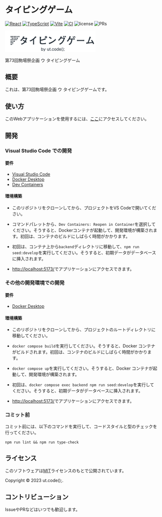 # タイピングゲーム

[![React](https://img.shields.io/badge/React-555.svg?logo=react)](https://github.com/facebook/react)
[![TypeScript](https://img.shields.io/badge/TypeScript-007ACC.svg?logo=typescript&logoColor=white)](https://github.com/microsoft/TypeScript)
[![Vite](https://img.shields.io/badge/Vite-1e1e20.svg?logo=vite)](https://github.com/vitejs/vite)
[![CI](https://github.com/ut-code/typing-game/actions/workflows/ci.yml/badge.svg)](https://github.com/ut-code/typing-game/actions/workflows/ci.yml)
![license](https://img.shields.io/badge/license-MIT-informational.svg)
![PRs](https://img.shields.io/badge/PRs-welcome-brightgreen.svg)

<img src="frontend/public/logo.png" width="300">

第73回駒場祭企画 ウ タイピングゲーム

## 概要

これは、第73回駒場祭企画 ウ タイピングゲームです。

## 使い方

このWebアプリケーションを使用するには、[ここ](https://typing.utcode.net/)にアクセスしてください。

## 開発

### Visual Studio Code での開発

#### 要件

- [Visual Studio Code](https://code.visualstudio.com/)
- [Docker Desktop](https://www.docker.com/products/docker-desktop/)
- [Dev Containers](https://marketplace.visualstudio.com/items?itemName=ms-vscode-remote.remote-containers)

#### 環境構築

- このリポジトリをクローンしてから、プロジェクトをVS Codeで開いてください。

- コマンドパレットから、`Dev Containers: Reopen in Container`を選択してください。そうすると、Dockerコンテナが起動して、開発環境が構築されます。初回は、コンテナのビルドにしばらく時間がかかります。

- 初回は、コンテナ上から`backend`ディレクトリに移動して、`npm run seed:develop`を実行してください。そうすると、初期データがデータベースに挿入されます。

- [http://localhost:5173/](http://localhost:5173/)でアプリケーションにアクセスできます。

### その他の開発環境での開発

#### 要件

- [Docker Desktop](https://www.docker.com/products/docker-desktop/)

#### 環境構築

- このリポジトリをクローンしてから、プロジェクトのルートディレクトリに移動してください。

- `docker compose build`を実行してください。そうすると、Docker コンテナがビルドされます。初回は、コンテナのビルドにしばらく時間がかかります。

- `docker compose up`を実行してください。そうすると、Docker コンテナが起動して、開発環境が構築されます。

- 初回は、`docker compose exec backend npm run seed:develop`を実行してください。そうすると、初期データがデータベースに挿入されます。

- [http://localhost:5173/](http://localhost:5173/)でアプリケーションにアクセスできます。

### コミット前

コミット前には、以下のコマンドを実行して、コードスタイルと型のチェックを行ってください。

```shell
npm run lint && npm run type-check
```

## ライセンス

このソフトウェアは[MIT](./LICENSE)ライセンスのもとで公開されています。

Copyright © 2023 ut.code();.

## コントリビューション

IssueやPRなどはいつでも歓迎します。

